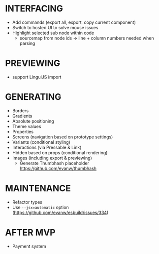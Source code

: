 # INTERFACING

- Add commands (export all, export, copy current component)
- Switch to hosted UI to solve mouse issues
- Highlight selected sub node within code
  - sourcemap from node ids -> line + column numbers needed when parsing


# PREVIEWING

- support LinguiJS import


# GENERATING

- Borders
- Gradients
- Absolute positioning
- Theme values
- Properties
- Screens (navigation based on prototype settings)
- Variants (conditional styling)
- Interactions (via Pressable & Link)
- Hidden based on props (conditional rendering)
- Images (including export & previewing)
  - Generate Thumbhash placeholder
  https://github.com/evanw/thumbhash

# MAINTENANCE

- Refactor types
- Use `--jsx=automatic` option (https://github.com/evanw/esbuild/issues/334)


# AFTER MVP
- Payment system